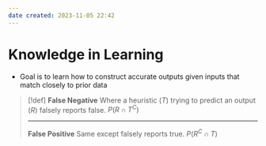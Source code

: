 ```yaml
---
date created: 2023-11-05 22:42
---
```


# Knowledge in Learning

- Goal is to learn how to construct accurate outputs given inputs that match closely to prior data

> [!def]
> **False Negative**
> Where a heuristic ($T$) trying to predict an output ($R$) falsely reports false.
> $P(R\cap T^C)$
> 
> ---
> **False Positive**
> Same except falsely reports true.
> $P(R^C\cap T)$
